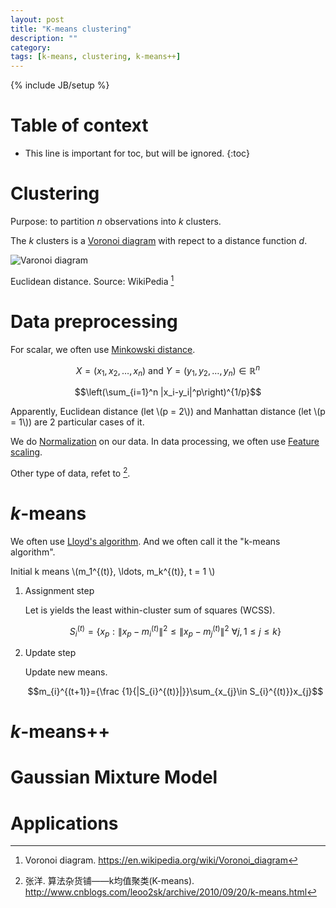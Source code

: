 ```yaml
---
layout: post
title: "K-means clustering"
description: ""
category:
tags: [k-means, clustering, k-means++]
---
```

{% include JB/setup %}

# Table of context
* This line is important for toc, but will be ignored.
{:toc}

# Clustering
Purpose: to partition _n_ observations into _k_ clusters.

The _k_ clusters is a [Voronoi diagram](https://en.wikipedia.org/wiki/Voronoi_diagram) with repect to a distance function _d_.

![Varonoi diagram](https://upload.wikimedia.org/wikipedia/commons/thumb/5/54/Euclidean_Voronoi_diagram.svg/382px-Euclidean_Voronoi_diagram.svg.png)

Euclidean distance. Source: WikiPedia [^3]

# Data preprocessing

For scalar, we often use [Minkowski distance](https://en.wikipedia.org/wiki/Minkowski_distance).

$$X=(x_{1},x_{2},\ldots ,x_{n}){\text{ and }}Y=(y_{1},y_{2},\ldots ,y_{n})\in {\mathbb  {R}}^{n}$$

$$\left(\sum_{i=1}^n |x_i-y_i|^p\right)^{1/p}$$

Apparently, Euclidean distance (let \\(p = 2\\)) and Manhattan distance (let \\(p = 1\\)) are 2 particular cases of it.

We do [Normalization](https://en.wikipedia.org/wiki/Normalization_(statistics)) on our data. In data processing, we often use [Feature scaling](https://en.wikipedia.org/wiki/Feature_scaling).

Other type of data, refet to [^2].
# _k_-means

We often use [Lloyd's algorithm](https://en.wikipedia.org/wiki/Lloyd%27s_algorithm). And we often call it the "k-means algorithm".

Initial k means \\(m_1^{(t)}, \ldots, m_k^{(t)}, t = 1 \\)

1. Assignment step

    Let is yields the least within-cluster sum of squares (WCSS).

    $$S_{i}^{(t)}={\big \{}x_{p}:{\big \|}x_{p}-m_{i}^{(t)}{\big \|}^{2}\leq {\big \|}x_{p}-m_{j}^{(t)}{\big \|}^{2}\ \forall j,1\leq j\leq k{\big \}}$$

2. Update step

    Update new means.

    $$m_{i}^{(t+1)}={\frac {1}{|S_{i}^{(t)}|}}\sum_{x_{j}\in S_{i}^{(t)}}x_{j}$$
# _k_-means++
# Gaussian Mixture Model
# Applications

[^1]: K-means clustering. https://en.wikipedia.org/wiki/K-means_clustering
[^2]: 张洋. 算法杂货铺——k均值聚类(K-means). http://www.cnblogs.com/leoo2sk/archive/2010/09/20/k-means.html
[^3]: Voronoi diagram. https://en.wikipedia.org/wiki/Voronoi_diagram
